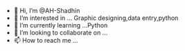 - 👋 Hi, I’m @AH-Shadhin
- 👀 I’m interested in ... Graphic designing,data entry,python
- 🌱 I’m currently learning ...Python
- 💞️ I’m looking to collaborate on ...
- 📫 How to reach me ...

<!---
AH-Shadhin/AH-Shadhin is a ✨ special ✨ repository because its `README.md` (this file) appears on your GitHub profile.
You can click the Preview link to take a look at your changes.
--->
